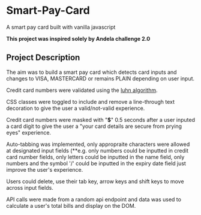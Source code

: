 # Smart-Pay-Card
A smart pay card built with vanilla javascript

**This project was inspired solely by Andela challenge 2.0**
<br/>

## Project Description

The aim was to build a smart pay card which detects card inputs and changes to VISA, MASTERCARD or remains PLAIN depending on user input.
<br/>

Credit card numbers were validated using the [luhn algorithm](https://en.wikipedia.org/wiki/Luhn_algorithm). 
<br/>

CSS classes were toggled to include and remove a line-through text decoration to give the user a valid/not-valid experience.
<br/>

Credit card numbers were masked with "**$**" 0.5 seconds after a user inputed a card digit to give the user a "your card details are secure from prying eyes" experience.
<br/>

Auto-tabbing was implemented, only appropraite characters were allowed at designated input fields (**e.g. only numbers could be inputted in credit card number fields, only letters could be inputted in the name field, only numbers and the symbol '/' could be inputted in the expiry date field just improve the user's experience.
<br/>

Users could delete, use their tab key, arrow keys and shift keys to move across input fields.
<br/> 

API calls were made from a random api endpoint and data was used to calculate a user's total bills and display on the DOM. 
<br/>

